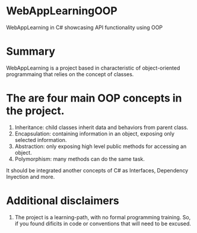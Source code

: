 ﻿# WebAppLearningOOP
WebAppLearning in C# showcasing API functionality using OOP

# Summary
WebAppLearning is a project based in characteristic of object-oriented programmaing that relies on the concept
of classes.

# The are four main OOP concepts in the project.

1.	Inheritance: child classes inherit data and behaviors from parent class.
2.	Encapsulation: containing information in an object, exposing only selected information.
3.	Abstraction: only exposing high level public methods for accessing an object.
4.	Polymorphism: many methods can do the same task.

It should be integrated another concepts of C# as Interfaces, Dependency Inyection and more.

# Additional disclaimers

1. The project is a learning-path, with no formal programming training. So, if you found dificits in code or conventions that will need to be excused.
